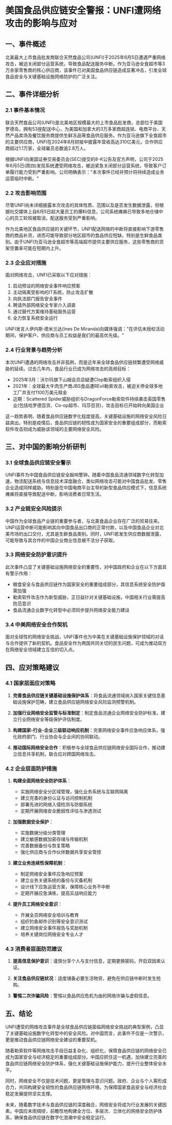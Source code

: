  # 美国食品供应链安全警报：UNFI遭网络攻击的影响与应对

## 一、事件概述

北美最大上市食品批发商联合天然食品公司(UNFI)于2025年6月5日遭遇严重网络攻击，被迫关闭部分运营系统，导致食品配送服务中断。作为亚马逊全食超市等3万余家零售商的核心供应商，该事件已对美国食品供应链造成显著冲击，引发全球食品安全与关键基础设施网络防护的广泛关注。

## 二、事件详细分析

### 2.1 事件基本情况

联合天然食品公司(UNFI)是北美地区规模最大的上市食品批发商，总部位于美国罗德岛，拥有53座配送中心，为美国和加拿大的3万多家商超连锁、电商平台、天然产品卖场及餐饮服务商提供生鲜冻品等食品供应服务。作为亚马逊旗下全食超市的主要供应商，UNFI在2024年8月财报中披露年营收高达310亿美元，合作供应商超过1.1万家，全球雇员总数逾2.8万人。

根据UNFI向美国证券交易委员会(SEC)提交的8-K公告及官方声明，公司于2025年6月5日(周四)发现系统遭受网络攻击，被迫紧急关闭部分运营系统，导致客户订单履行能力受到严重影响。公司明确表示："本次事件已经并预计将持续造成业务运营临时中断。"

### 2.2 攻击影响范围

尽管UNFI尚未详细披露本次攻击的具体性质、范围以及是否发生数据泄露，但根据社交媒体上自6月5日起大量员工的爆料信息，公司系统瘫痪已导致多地仓储中心的员工轮班被取消，配送服务受到严重影响。

作为北美地区食品供应链的关键环节，UNFI配送网络的中断将直接影响下游零售商的商品补货，进而可能导致部分地区超市的食品供应短缺，特别是生鲜食品类别。由于UNFI为亚马逊全食超市等高端超市提供主要供应服务，这些零售商的货架空置率可能在短期内上升。

### 2.3 企业应对措施

面对网络攻击，UNFI已采取以下应对措施：
1. 启动预设的网络安全事件响应预案
2. 主动隔离受影响的IT系统，防止攻击扩散
3. 向执法部门报告安全事件
4. 聘请外部网络安全专家介入调查
5. 通过替代方案维持基础服务运营
6. 全力恢复系统安全运行

UNFI发言人伊内斯·德米兰达(Ines De Miranda)向媒体强调："在评估未授权活动期间，保护客户、供应商与员工权益是我们的最高优先级。"

### 2.4 行业背景与趋势分析

本次UNFI遭遇的网络攻击并非孤例，而是近年来全球食品供应链频繁遭受网络威胁的延续。过去几年内，食品行业已成为网络攻击的高频目标：

- 2025年3月：沃尔玛旗下山姆会员店疑遭Clop勒索组织入侵
- 2021年：全球最大牛肉生产商JBS食品遭REvil勒索攻击，被迫关停全球多地工厂并支付1100万美元赎金
- 近期：Scattered Spider威胁组织与DragonForce勒索软件持续袭击英国零售业(包括哈罗德百货、Co-op超市、玛莎百货)，攻击目标已开始转向美国企业

这一趋势表明，随着食品供应链数字化程度提高，关键基础设施的网络安全风险日益突出。特别是疫情后，食品供应链的韧性成为国家安全的重要组成部分，而勒索软件攻击则成为威胁该领域的主要网络安全风险。

## 三、对中国的影响分析研判

### 3.1 全球食品供应链安全警示

UNFI事件为中国食品供应链安全敲响警钟。随着中国食品流通领域数字化转型加速，物流配送系统与信息技术深度融合，类似网络攻击可能对中国食品批发、零售企业造成同样威胁。特别是在中国电商平台主导的新型食品供应模式下，信息系统瘫痪将直接导致配送中断，影响消费者日常生活。

### 3.2 产业链安全风险提示

中国作为全球食品产业链的重要参与者，与北美食品企业存在广泛的贸易往来。UNFI运营中断可能影响其向中国食品出口商的正常付款，以及中国食品企业对北美市场的出口交付，尤其是生鲜食品类别。同时，UNFI若发生供应商数据泄露，可能导致与其合作的中国企业商业信息被不法分子获取。

### 3.3 网络安全防护意识提升

此次事件凸显了关键基础设施网络安全的重要性，对中国政府和企业在以下方面具有警示作用：
- 粮食安全与食品供应链作为国家安全的重要组成部分，其信息系统安全防护亟需加强
- 勒索软件攻击作为新型威胁，正日益针对关键基础设施，中国相关行业需提高防范意识
- 食品流通企业数字化转型中必须同步提升网络安全能力建设

### 3.4 中美网络安全合作契机

面对全球性的网络安全挑战，UNFI事件也为中美在关键基础设施保护领域的对话与合作提供了新的契机。食品安全作为两国共同关切的民生问题，可成为推动双方在网络安全领域建立互信的切入点。

## 四、应对策略建议

### 4.1 国家层面应对策略

1. **完善食品供应链关键基础设施保护体系**：将食品流通领域纳入国家关键信息基础设施保护范畴，建立食品供应链网络安全风险监测预警机制。

2. **加强行业网络安全监管与标准制定**：制定食品流通企业网络安全防护标准，建立行业网络安全等级保护评估制度。

3. **构建国家-行业-企业三级联动响应机制**：完善网络安全事件应急响应体系，强化政府部门、行业协会与企业间的协同联动。

4. **推动国际网络安全合作**：积极参与全球食品供应链网络安全国际合作，推动建立信息共享机制，联合应对跨国网络攻击。

### 4.2 企业层面防护措施

1. **构建全面网络安全防护体系**：
   - 实施网络安全分区域管理，强化业务系统与互联网隔离
   - 建立完善的身份认证与访问控制机制
   - 部署先进的网络入侵检测与防御系统
   - 定期开展网络安全脆弱性评估与渗透测试

2. **加强数据安全保护**：
   - 实施数据分级分类管理
   - 建立敏感数据加密存储与传输机制
   - 完善数据备份与恢复策略
   - 强化供应商与合作伙伴数据共享安全管控

3. **建立业务连续性保障机制**：
   - 制定网络安全事件应急响应预案
   - 建立业务关键系统的备份与灾备机制
   - 设计线下应急运营方案，保障核心业务不中断
   - 定期开展应急演练，提高实战响应能力

4. **提升员工网络安全意识**：
   - 开展全员网络安全培训与教育
   - 组织钓鱼邮件识别等安全意识测试
   - 建立网络安全事件报告与奖励机制
   - 培养关键岗位网络安全专业人才

### 4.3 消费者层面防范建议

1. **提高信息保护意识**：谨慎分享个人与支付信息，定期更换密码，开启双因素认证。

2. **关注食品供应链状况**：适度储备必要生活物资，避免在供应链中断时发生抢购。

3. **警惕二次诈骗风险**：警惕以食品供应危机为由的网络诈骗与虚假信息。

## 五、结论

UNFI遭受的网络攻击事件是全球食品供应链面临网络安全挑战的典型案例，凸显了关键基础设施数字化转型中的安全风险。对中国而言，此事件不仅是一次警示，更是推动食品供应链网络安全建设的重要契机。

随着勒索软件等网络攻击手段日益复杂化、组织化，保障食品供应链的网络安全已成为国家安全与经济稳定的重要组成部分。中国应抓住这一机遇，加快建立完善的食品供应链网络安全防护体系，强化关键基础设施保护能力，提升行业整体安全水平。

同时，网络安全不仅是技术问题，更是管理与意识问题。政府、企业与个人需形成合力，共同构建安全韧性的食品供应链网络环境，为保障国家食品安全与经济社会稳定发展提供坚实支撑。

未来，随着数字技术与食品供应链的深度融合，网络安全将成为行业发展的关键因素。中国应未雨绸缪，前瞻性地构建全方位、多层次、立体化的网络安全防护体系，确保食品供应链在数字化浪潮中安全稳定运行。